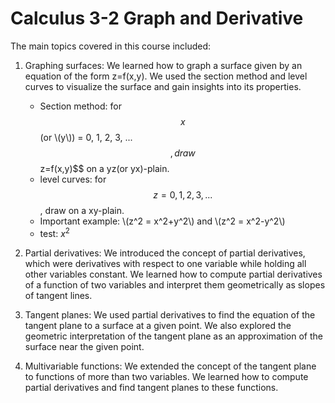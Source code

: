 # Calculus 3-2 Graph and Derivative

The main topics covered in this course included:

1. Graphing surfaces: We learned how to graph a surface given by an equation of the form z=f(x,y). We used the section method and level curves to visualize the surface and gain insights into its properties.
    * Section method: for $$x$$ (or \\(y\\)) = 0, 1, 2, 3, ...$$, draw $$z=f(x,y)$$ on a yz(or yx)-plain.
    * level curves: for $$z = 0, 1, 2, 3, ...$$, draw  on a xy-plain.
    * Important example: \\(z^2 = x^2+y^2\\) and \\(z^2 = x^2-y^2\\)
    * test: $x^2$

2. Partial derivatives: We introduced the concept of partial derivatives, which were derivatives with respect to one variable while holding all other variables constant. We learned how to compute partial derivatives of a function of two variables and interpret them geometrically as slopes of tangent lines.

3. Tangent planes: We used partial derivatives to find the equation of the tangent plane to a surface at a given point. We also explored the geometric interpretation of the tangent plane as an approximation of the surface near the given point.

4. Multivariable functions: We extended the concept of the tangent plane to functions of more than two variables. We learned how to compute partial derivatives and find tangent planes to these functions.